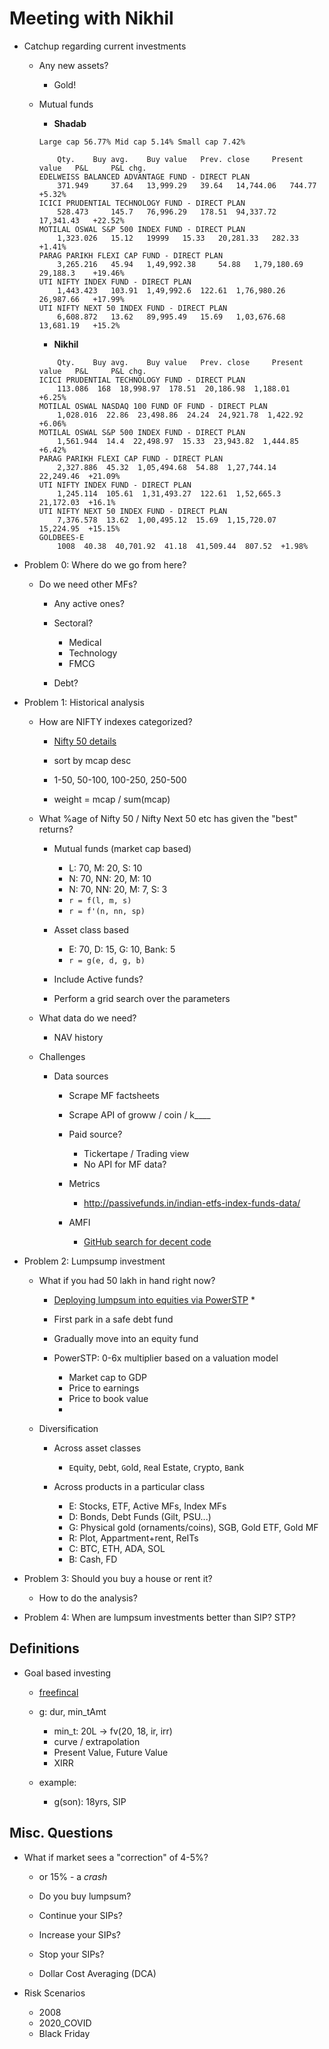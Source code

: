 # Meeting with Nikhil

* Catchup regarding current investments

    * Any new assets?
        * Gold!

    * Mutual funds

        * **Shadab**
        ```
        Large cap 56.77% Mid cap 5.14% Small cap 7.42%

            Qty. 	Buy avg. 	Buy value 	Prev. close 	Present value 	P&L 	P&L chg.
        EDELWEISS BALANCED ADVANTAGE FUND - DIRECT PLAN
            371.949 	37.64 	13,999.29 	39.64 	14,744.06 	744.77 	+5.32%
        ICICI PRUDENTIAL TECHNOLOGY FUND - DIRECT PLAN
            528.473 	145.7 	76,996.29 	178.51 	94,337.72 	17,341.43 	+22.52%
        MOTILAL OSWAL S&P 500 INDEX FUND - DIRECT PLAN
            1,323.026 	15.12 	19999 	15.33 	20,281.33 	282.33 	+1.41%
        PARAG PARIKH FLEXI CAP FUND - DIRECT PLAN
            3,265.216 	45.94 	1,49,992.38 	54.88 	1,79,180.69 	29,188.3 	+19.46%
        UTI NIFTY INDEX FUND - DIRECT PLAN
            1,443.423 	103.91 	1,49,992.6 	122.61 	1,76,980.26 	26,987.66 	+17.99%
        UTI NIFTY NEXT 50 INDEX FUND - DIRECT PLAN
            6,608.872 	13.62 	89,995.49 	15.69 	1,03,676.68 	13,681.19 	+15.2%
        ```

        * **Nikhil**
        ```
            Qty. 	Buy avg. 	Buy value 	Prev. close 	Present value 	P&L 	P&L chg.
        ICICI PRUDENTIAL TECHNOLOGY FUND - DIRECT PLAN
            113.086  168  18,998.97  178.51  20,186.98  1,188.01  +6.25%
        MOTILAL OSWAL NASDAQ 100 FUND OF FUND - DIRECT PLAN
            1,028.016  22.86  23,498.86  24.24  24,921.78  1,422.92  +6.06%
        MOTILAL OSWAL S&P 500 INDEX FUND - DIRECT PLAN
            1,561.944  14.4  22,498.97  15.33  23,943.82  1,444.85  +6.42%
        PARAG PARIKH FLEXI CAP FUND - DIRECT PLAN
            2,327.886  45.32  1,05,494.68  54.88  1,27,744.14  22,249.46  +21.09%
        UTI NIFTY INDEX FUND - DIRECT PLAN
            1,245.114  105.61  1,31,493.27  122.61  1,52,665.3  21,172.03  +16.1%
        UTI NIFTY NEXT 50 INDEX FUND - DIRECT PLAN
            7,376.578  13.62  1,00,495.12  15.69  1,15,720.07  15,224.95  +15.15%
        GOLDBEES-E
            1008  40.38  40,701.92  41.18  41,509.44  807.52  +1.98%
        ```

* Problem 0: Where do we go from here?

    * Do we need other MFs?
        * Any active ones?

        * Sectoral?
            * Medical
            * Technology
            * FMCG

        * Debt?

* Problem 1: Historical analysis

    * How are NIFTY indexes categorized?
        * [Nifty 50 details](https://www1.nseindia.com/products/content/equities/indices/nifty_50.htm)

        * sort by mcap desc
        * 1-50, 50-100, 100-250, 250-500
        * weight = mcap / sum(mcap)

    * What %age of Nifty 50 / Nifty Next 50 etc has given the "best" returns?

        * Mutual funds (market cap based)
            * L: 70, M: 20, S: 10
            * N: 70, NN: 20, M: 10
            * N: 70, NN: 20, M: 7, S: 3
            * `r = f(l, m, s)`
            * `r = f'(n, nn, sp)`

        * Asset class based
            * E: 70, D: 15, G: 10, Bank: 5
            * `r = g(e, d, g, b)`

        * Include Active funds?

        * Perform a grid search over the parameters

    * What data do we need?
        * NAV history

    * Challenges

        * Data sources
            * Scrape MF factsheets

            * Scrape API of groww / coin / k____

            * Paid source?
                * Tickertape / Trading view
                * No API for MF data?

            * Metrics
                * http://passivefunds.in/indian-etfs-index-funds-data/

            * AMFI
                * [GitHub search for decent code](https://github.com/search?o=desc&q=amfi&s=updated&type=Repositories)

* Problem 2: Lumpsump investment
    * What if you had 50 lakh in hand right now?
        * [Deploying lumpsum into equities via PowerSTP](https://www.fundsindia.com/blog/mf-research/how-to-deploy-lumpsum-into-equities/20848)
            * 

        * First park in a safe debt fund
        * Gradually move into an equity fund
        * PowerSTP: 0-6x multiplier based on a valuation model
            * Market cap to GDP
            * Price to earnings
            * Price to book value
            * 

    * Diversification

        * Across asset classes
            * `E`quity, `D`ebt, `G`old, `R`eal Estate, `C`rypto, `B`ank

        * Across products in a particular class
            * E: Stocks, ETF, Active MFs, Index MFs
            * D: Bonds, Debt Funds (Gilt, PSU...)
            * G: Physical gold (ornaments/coins), SGB, Gold ETF, Gold MF
            * R: Plot, Appartment+rent, ReITs
            * C: BTC, ETH, ADA, SOL
            * B: Cash, FD

* Problem 3: Should you buy a house or rent it?
    * How to do the analysis?

* Problem 4: When are lumpsum investments better than SIP? STP?

## Definitions

* Goal based investing
    * [freefincal](https://freefincal.com/)

    * g: dur, min_tAmt
        * min_t: 20L -> fv(20, 18, ir, irr)
        * curve / extrapolation
        * Present Value, Future Value
        * XIRR

    * example:
        * g(son): 18yrs, SIP

## Misc. Questions

* What if market sees a "correction" of 4-5%?
    * or 15% - a _crash_
    * Do you buy lumpsum?
    * Continue your SIPs?
    * Increase your SIPs?
    * Stop your SIPs?

    * Dollar Cost Averaging (DCA)

* Risk Scenarios

    * 2008
    * 2020_COVID
    * Black Friday
